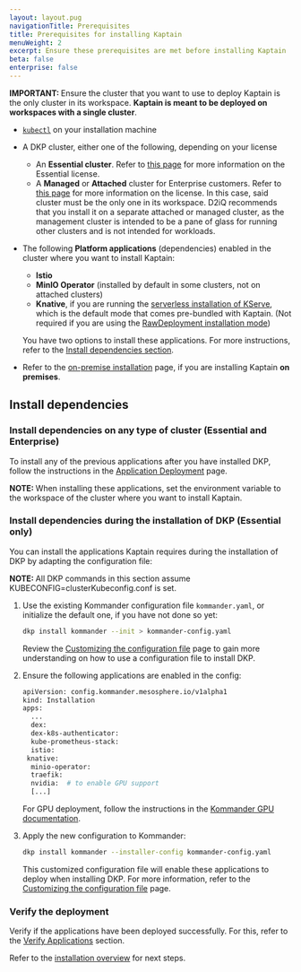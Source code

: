 ```yaml
---
layout: layout.pug
navigationTitle: Prerequisites
title: Prerequisites for installing Kaptain
menuWeight: 2
excerpt: Ensure these prerequisites are met before installing Kaptain
beta: false
enterprise: false
---
```


<p class="message--important"><strong>IMPORTANT: </strong>Ensure the cluster that you want to use to deploy Kaptain is the only cluster in its workspace. <b>Kaptain is meant to be deployed on workspaces with a single cluster</b>.</p>

- [`kubectl`][kubectl] on your installation machine 

- A DKP cluster, either one of the following, depending on your license 

  - An **Essential cluster**. Refer to [this page][Essential_page] for more information on the Essential license.
  - A **Managed** or **Attached** cluster for Enterprise customers. Refer to [this page][Enterprise_page] for more information on the license. In this case, said cluster must be the only one in its workspace. 
    D2iQ recommends that you install it on a separate attached or managed cluster, as the management cluster is intended to be a pane of glass for running other clusters and is not intended for workloads.

- The following **Platform applications** (dependencies) enabled in the cluster where you want to install Kaptain:

  - **Istio**
  - **MinIO Operator** (installed by default in some clusters, not on attached clusters) 
  - **Knative**, if you are running the [serverless installation of KServe](https://kserve.github.io/website/0.9/admin/serverless/), which is the default mode that comes pre-bundled with Kaptain. (Not required if you are using the [RawDeployment installation mode](https://kserve.github.io/website/0.9/admin/kubernetes_deployment/))

  You have two options to install these applications. For more instructions, refer to the [Install dependencies section](#install-dependencies).

- Refer to the [on-premise installation](../on-premise/) page, if you are installing Kaptain **on premises**.

## Install dependencies 

### Install dependencies on any type of cluster (Essential and Enterprise)

To install any of the previous applications after you have installed DKP, follow the instructions in the [Application Deployment](../../../../kommander/2.2/workspaces/applications/platform-applications/application-deployment/) page.

<p class="message--note"><strong>NOTE: </strong>When installing these applications, set the environment variable to the workspace of the cluster where you want to install Kaptain. </p>

### Install dependencies during the installation of DKP (Essential only)

You can install the applications Kaptain requires during the installation of DKP by adapting the configuration file:

<p class="message--note"><strong>NOTE: </strong>All DKP commands in this section assume KUBECONFIG=clusterKubeconfig.conf is set.</p>

1.  Use the existing Kommander configuration file `kommander.yaml`, or initialize the default one, if you have not done so yet:

    ```bash
    dkp install kommander --init > kommander-config.yaml
    ```

    Review the [Customizing the configuration file](../../../../kommander/2.2/install/configuration/) page to gain more understanding on how to use a configuration file to install DKP.

1.  Ensure the following applications are enabled in the config: 

    ```bash
    apiVersion: config.kommander.mesosphere.io/v1alpha1
    kind: Installation
    apps:
      ...
      dex:
      dex-k8s-authenticator:
      kube-prometheus-stack:
      istio:
     knative:
      minio-operator:
      traefik:
      nvidia:  # to enable GPU support
      [...]
    ```

    For GPU deployment, follow the instructions in the [Kommander GPU documentation](../../../../kommander/2.2/gpu/kommander-config/).

1.  Apply the new configuration to Kommander: 

    ```bash
    dkp install kommander --installer-config kommander-config.yaml
    ```

    This customized configuration file will enable these applications to deploy when installing DKP. For more information, refer to the [Customizing the configuration file](../../../../kommander/2.2/install/configuration/) page.

### Verify the deployment

Verify if the applications have been deployed successfully. For this, refer to the [Verify Applications](../../../../kommander/2.2/workspaces/applications/platform-applications/application-deployment#verify-applications) section.

Refer to the [installation overview](../../install#installation-overview) for next steps.

[kubectl]: https://kubernetes.io/docs/tasks/tools/#kubectl
[Essential_page]: ../../../../kommander/2.2/licensing/essential/
[Enterprise_page]: ../../../../kommander/2.2/licensing/enterprise/
